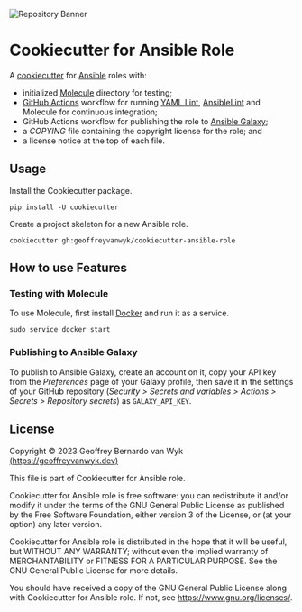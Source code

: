 ![Repository Banner](https://banners.beyondco.de/Cookiecutter%20for%20Ansible%20Role.png?theme=light&packageManager=&packageName=cookiecutter+gh%3Ageoffreyvanwyk%2Fcookiecutter-ansible-role&pattern=architect&style=style_1&description=All+you+need+to+start+automating%21&md=1&showWatermark=1&fontSize=125px&images=star) <!-- markdownlint-disable-line first-line-h1 -->

# Cookiecutter for Ansible Role

A [cookiecutter](https://cookiecutter.readthedocs.io/en/stable/) for
[Ansible](https:/docs.ansible.com/ansible/latest) roles with:

* initialized [Molecule](https://ansible.readthedocs.io/projects/molecule)
  directory for testing;
* [GitHub Actions](https://docs.github.com/en/actions) workflow for running
  [YAML Lint](https://yamllint.readthedocs.io/en/stable/),
  [AnsibleLint](https://ansible.readthedocs.io/projects/lint) and Molecule for
  continuous integration;
* GitHub Actions workflow for publishing the role to
  [Ansible Galaxy](https://galaxy.ansible.com);
* a _COPYING_ file containing the copyright license for the role; and
* a license notice at the top of each file.

## Usage

Install the Cookiecutter package.

```shell
pip install -U cookiecutter
```

Create a project skeleton for a new Ansible role.

```shell
cookiecutter gh:geoffreyvanwyk/cookiecutter-ansible-role
```

## How to use Features

### Testing with Molecule

To use Molecule, first install
[Docker](https://docs.docker.com/engine/install/ubuntu/) and run it as a
service.

```shell
sudo service docker start
```

### Publishing to Ansible Galaxy

To publish to Ansible Galaxy, create an account on it, copy your API key from
the _Preferences_ page of your Galaxy profile, then save it in the settings of
your GitHub repository
(_Security > Secrets and variables > Actions > Secrets > Repository secrets_)
as `GALAXY_API_KEY`.

## License

Copyright &copy; 2023 Geoffrey Bernardo van Wyk [(https://geoffreyvanwyk.dev)](https://geoffreyvanwyk.dev)

This file is part of Cookiecutter for Ansible role.

Cookiecutter for Ansible role is free software: you can redistribute it and/or modify it under the terms of the GNU General Public License as published by the Free Software Foundation, either version 3 of the License, or (at your option) any later version.

Cookiecutter for Ansible role is distributed in the hope that it will be useful, but WITHOUT ANY WARRANTY; without even the implied warranty of MERCHANTABILITY or FITNESS FOR A PARTICULAR PURPOSE. See the GNU General Public License for more details.

You should have received a copy of the GNU General Public License along with Cookiecutter for Ansible role. If not, see <https://www.gnu.org/licenses/>.
